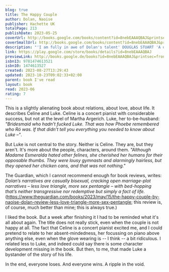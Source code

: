 ```yaml
---  
blog: true  
title: The Happy Couple  
author: Dolan, Naoise  
publisher: Hachette UK  
totalPage: 213  
publishDate: 2023-05-25  
coverUrl: http://books.google.com/books/content?id=8nebEAAAQBAJ&printsec=frontcover&img=1&zoom=1&edge=curl&source=gbs_api  
coverSmallUrl: http://books.google.com/books/content?id=8nebEAAAQBAJ&printsec=frontcover&img=1&zoom=5&edge=curl&source=gbs_api  
description: "'I am fully in awe of Dolan's talent' DOUGLAS STUART 'A dazzling follow-up to Exciting Times' KATHERINE HEINY 'Beautiful' PANDORA SYKES Meet the wedding party: THE BRIDE AND GROOM Celine and Luke are meant to get married and live happily ever after. But Celine's more interested in playing the piano, and Luke's a serial cheater. THE BRIDESMAID Phoebe, Celine's sister, is meant to finish college and get a real job. Instead she pulls pints, lives with six flatmates, and has no long-term aspirations beyond smoking her millionth cigarette. THE BEST MAN Archie, Luke's best friend and ex-boyfriend, is meant to move up the corporate ladder and on from Luke. Yet he stands where he is, admiring the view. THE GUEST Vivian, Luke's other best friend and other ex, was meant to put up with Luke's bullshit when they dated. But she didn't. And now she is contented, methodically observing her friends like ants. As the wedding approaches and these five lives intersect, each character will find themselves looking for a path to their happily ever after - but does it lie at the end of an aisle?"  
link: https://play.google.com/store/books/details?id=8nebEAAAQBAJ  
previewLink: http://books.google.de/books?id=8nebEAAAQBAJ&printsec=frontcover&dq=Naoise+Dolan,+The+Happy+Couple&hl=&as_pt=BOOKS&cd=2&source=gbs_api  
isbn13: 9781474613521  
isbn10: 1474613527  
created: 2023-08-27T13:29:43  
updated: 2023-10-23T09:02:33+02:00  
parent: book I've read  
layout: book  
read: 2023-06  
rating: 7  
---  
```

  
This is a slightly alienating book about relations, about love, about life. It describes Celine and Luke. Celine is a concert pianist with considerable success, but not at the level of Martha Argerich. Luke, her to-be-husband: _"Bridesmaid who hadn’t fucked Luke. That was how Phoebe remembered who Ró was. If that didn’t tell you everything you needed to know about Luke –"_.    
  
But Luke is not central to the story. Neither is Celine. They are, but they aren't. It's more about the people, characters, around them. _"Although Madame Esmeralda hated other felines, she cherished her humans for their opposable thumbs. They were lousy gymnasts and alarmingly hairless, but they opened her chicken cans, and that was not nothing."_    
  
The Guardian, which I cannot recommend enough for book reviews, writes: _Dolan’s narratives are casually bisexual, cracking open marriage-plot narratives – less love triangle, more sex pentangle – with bed-hopping that’s neither transgressive nor redemptive but simply a fact of life._ (https://www.theguardian.com/books/2023/may/15/the-happy-couple-by-naoise-dolan-review-less-love-triangle-more-sex-pentangle; this review is, of course, much better than mine; this is always true.)  
  
I liked the book. But a week after finishing it I had to be reminded what it's all about again. The title does not really stick, even when the couple is not happy at all. The fact that Celine is a concert pianist excited me, and I could pretend to relate to her absent-mindedness, her focussing on piano above anything else, even when the glove wearing is -- I think -- a bit ridiculous. I related less to Luke, and indeed could say there is some character development missing in the book. But then, to me, that made Luke a bystander of the story of his life.    
  
In the end, everyone loses. And everyone wins. A ripple in the void.  
